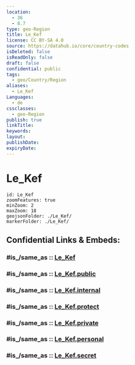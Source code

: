 ```yaml
---
location:
  - 36
  - 8.7
type: geo-Region
title: Le_Kef
license: CC BY-SA 4.0
source: https://datahub.io/core/country-codes
isDeleted: false
isReadOnly: false
draft: false
confidential: public
tags:
  - geo/Country/Region
aliases:
  - Le_Kef
Languages:
  - de
cssclasses:
  - geo-Region
publish: true
linkTitle:
keywords:
layout:
publishDate:
expiryDate:
---
```


# Le_Kef

```leaflet
id: Le_Kef
zoomFeatures: true 
minZoom: 2 
maxZoom: 18
geojsonFolder: ./Le_Kef/
markerFolder: ./Le_Kef/
```


## Confidential Links & Embeds: 

### #is_/same_as :: [Le_Kef](/_Standards/Earth/Continent/Africa/Africa~North/Tunisia/governorates~Tunisia/Le_Kef.md) 

### #is_/same_as :: [Le_Kef.public](/_public/Earth/Continent/Africa/Africa~North/Tunisia/governorates~Tunisia/Le_Kef.public.md) 

### #is_/same_as :: [Le_Kef.internal](/_internal/Earth/Continent/Africa/Africa~North/Tunisia/governorates~Tunisia/Le_Kef.internal.md) 

### #is_/same_as :: [Le_Kef.protect](/_protect/Earth/Continent/Africa/Africa~North/Tunisia/governorates~Tunisia/Le_Kef.protect.md) 

### #is_/same_as :: [Le_Kef.private](/_private/Earth/Continent/Africa/Africa~North/Tunisia/governorates~Tunisia/Le_Kef.private.md) 

### #is_/same_as :: [Le_Kef.personal](/_personal/Earth/Continent/Africa/Africa~North/Tunisia/governorates~Tunisia/Le_Kef.personal.md) 

### #is_/same_as :: [Le_Kef.secret](/_secret/Earth/Continent/Africa/Africa~North/Tunisia/governorates~Tunisia/Le_Kef.secret.md)

